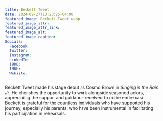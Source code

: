 ```yaml
---
title: Beckett Tweet
date: 2024-09-27T13:23:25-04:00
featured_image: Beckett-Tweet.webp
featured_image_attr: 
featured_image_attr_link: 
featured_image_alt: 
featured_image_caption: 
Socials:
  Facebook: 
  Twitter: 
  Instagram: 
  LinkedIn: 
  IBDB: 
  IMDb:
  Website: 
---
```

Beckett Tweet made his stage debut as Cosmo Brown in *Singing in the Rain Jr*. He cherishes the opportunity to work alongside seasoned actors, appreciating the support and guidance received from the entire cast. Beckett is grateful for the countless individuals who have supported his journey, especially his parents, who have been instrumental in facilitating his participation in rehearsals.